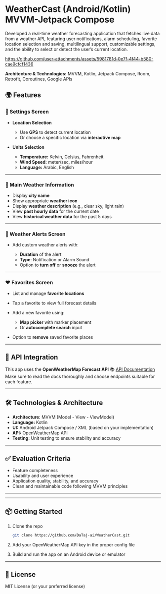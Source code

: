 
# WeatherCast (Android/Kotlin) MVVM-Jetpack Compose

Developed a real-time weather forecasting application that fetches live data from a weather API, featuring user notifications, alarm scheduling, favorite location selection and saving, multilingual support, customizable settings, and the ability to select or detect the user’s current location.





https://github.com/user-attachments/assets/5981781d-0e7f-4f44-b580-cae9cfcf1436


**Architecture & Technologies:** MVVM, Kotlin, Jetpack Compose, Room, Retrofit, Coroutines, Google APIs

## 🌍 Features

### 🔧 Settings Screen

* **Location Selection**

  * Use **GPS** to detect current location
  * Or choose a specific location via **interactive map**
* **Units Selection**

  * **Temperature:** Kelvin, Celsius, Fahrenheit
  * **Wind Speed:** meter/sec, miles/hour
  * **Language:** Arabic, English

---

### 📍 Main Weather Information

* Display **city name**
* Show appropriate **weather icon**
* Display **weather description** (e.g., clear sky, light rain)
* View **past hourly data** for the current date
* View **historical weather data** for the past 5 days

---

### 🚨 Weather Alerts Screen

* Add custom weather alerts with:

  * **Duration** of the alert
  * **Type**: Notification or Alarm Sound
  * Option to **turn off** or **snooze** the alert

---

### ❤️ Favorites Screen

* List and manage **favorite locations**
* Tap a favorite to view full forecast details
* Add a new favorite using:

  * **Map picker** with marker placement
  * Or **autocomplete search** input
* Option to **remove** saved favorite places

---

## 🔌 API Integration

This app uses the **OpenWeatherMap Forecast API**
📚 [API Documentation](https://api.openweathermap.org/data/2.5/forecast)
Make sure to read the docs thoroughly and choose endpoints suitable for each feature.

---

## 🛠️ Technologies & Architecture

* **Architecture:** MVVM (Model - View - ViewModel)
* **Language:** Kotlin
* **UI:** Android Jetpack Compose / XML (based on your implementation)
* **API:** OpenWeatherMap API
* **Testing:** Unit testing to ensure stability and accuracy

---

## ✅ Evaluation Criteria

* Feature completeness
* Usability and user experience
* Application quality, stability, and accuracy
* Clean and maintainable code following MVVM principles

---

---

## 📦 Getting Started

1. Clone the repo

   ```bash
   git clone https://github.com/DaTaj-ai/WeatherCast.git
   ```
2. Add your OpenWeatherMap API key in the proper config file
3. Build and run the app on an Android device or emulator

---

## 📄 License

MIT License (or your preferred license)
